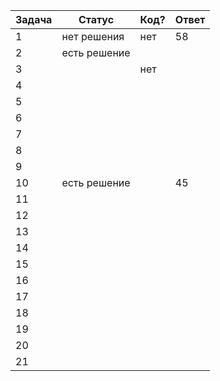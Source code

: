 | Задача | Статус |Код? |  Ответ |
| ------ | ------ | ------ | ------ |
| 1 |  нет решения |  нет  |  58 |
| 2 |  есть решение|    |     |
| 3 |    |  нет  |    |
| 4 |    |    |    |
| 5 |    |    |    | 
| 6 |    |    |    | 
| 7 |    |    |    | 
| 8 |    |    |    |
| 9 |    |    |    |
| 10 |  есть решение |    | 45   |
| 11 |   |    |    |
| 12 |   |    |    |
| 13 |   |    |    |
| 14 |   |    |    |
| 15 |   |    |    |
| 16 |   |    |    |
| 17 |   |    |    |
| 18 |   |    |    |
| 19 |   |    |    |
| 20 |   |    |    |
| 21 |   |    |    |
